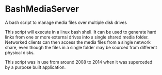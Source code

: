 # BashMediaServer
A bash script to manage media files over multiple disk drives

This script will execute in a linux bash shell.
It can be used to generate hard links from one or more external drives into a
single shared media folder. Networked clients can then access the media files
from a single network share, even though the files in a single folder may be
sourced from different physical disks.

This script was in use from around 2008 to 2014 when it was superceded by a
purpose built application.
